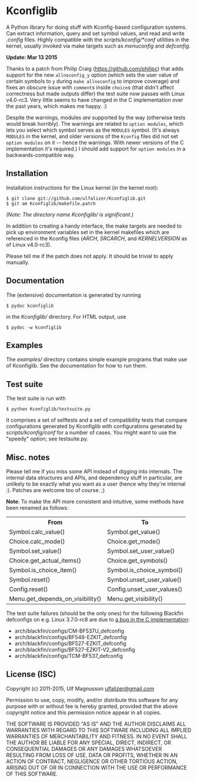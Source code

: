 # Kconfiglib #

A Python library for doing stuff with Kconfig-based configuration systems. Can
extract information, query and set symbol values, and read and write
<i>.config</i> files. Highly compatible with the <i>scripts/kconfig/\*conf</i>
utilities in the kernel, usually invoked via make targets such as
<i>menuconfig</i> and <i>defconfig</i>.

**Update: Mar 13 2015**

Thanks to a patch from Philip Craig (https://github.com/philipc) that adds support
for the new `allnoconfig_y` option (which sets the user value of certain symbols
to `y` during `make allnoconfig` to improve coverage) and fixes an obscure issue
with `comment`s inside `choice`s (that didn't affect correctness but made outputs
differ) the test suite now passes with Linux v4.0-rc3. Very little seems to have
changed in the C implementation over the past years, which makes me happy. :)

Despite the warnings, modules *are* supported by the way (otherwise tests would break
horribly). The warnings are related to `option modules`, which lets you select which
symbol serves as the `MODULES` symbol. (It's always `MODULES` in the kernel, and
older versions of the `Kconfig` files did not set `option modules` on it -- hence the
warnings. With newer versions of the C implementation it's required.) I should add
support for `option modules` in a backwards-compatible way.

## Installation ##

Installation instructions for the Linux kernel (in the kernel root):

    $ git clone git://github.com/ulfalizer/Kconfiglib.git  
    $ git am Kconfiglib/makefile.patch

<i>(Note: The directory name Kconfiglib/ is significant.)</i>

In addition to creating a handy interface, the make targets are needed to pick
up environment variables set in the kernel makefiles which are referenced in
the Kconfig files (<i>ARCH</i>, <i>SRCARCH</i>, and <i>KERNELVERSION</i> as of
Linux v4.0-rc3).

Please tell me if the patch does not apply. It should be trivial to apply
manually.

## Documentation ##

The (extensive) documentation is generated by running

    $ pydoc kconfiglib

in the <i>Kconfiglib/</i> directory. For HTML output,
use

    $ pydoc -w kconfiglib

## Examples ##

The <i>examples/</i> directory contains simple example programs that make use
of Kconfiglib. See the documentation for how to run them.

## Test suite ##

The test suite is run with

    $ python Kconfiglib/testsuite.py

It comprises a set of selftests and a set of compatibility tests that compare
configurations generated by Kconfiglib with configurations generated by
<i>scripts/kconfig/conf</i> for a number of cases. You might want to use the
"speedy" option; see testsuite.py.

## Misc. notes ##

Please tell me if you miss some API instead of digging into internals. The
internal data structures and APIs, and dependency stuff in particular, are
unlikely to be exactly what you want as a user (hence why they're internal :).
Patches are welcome too of course. ;)

<b>Note</b>: To make the API more consistent and intuitive, some methods have been
renamed as follows:

<table>
  <tr><th>From                            </th><th>To                        </th></tr>
  <tr><td>Symbol.calc_value()             </td><td>Symbol.get_value()        </td></tr>
  <tr><td>Choice.calc_mode()              </td><td>Choice.get_mode()         </td></tr>
  <tr><td>Symbol.set_value()              </td><td>Symbol.set_user_value()   </td></tr>
  <tr><td>Choice.get_actual_items()       </td><td>Choice.get_symbols()      </td></tr>
  <tr><td>Symbol.is_choice_item()         </td><td>Symbol.is_choice_symbol() </td></tr>
  <tr><td>Symbol.reset()                  </td><td>Symbol.unset_user_value() </td></tr>
  <tr><td>Config.reset()                  </td><td>Config.unset_user_values()</td></tr>
  <tr><td>Menu.get_depends_on_visibility()</td><td>Menu.get_visibility()     </td></tr>
</table>


The test suite failures (should be the only ones) for the following Blackfin
defconfigs on e.g. Linux 3.7.0-rc8 are due to
[a bug in the C implementation](https://lkml.org/lkml/2012/12/5/458):

 * arch/blackfin/configs/CM-BF537U\_defconfig  
 * arch/blackfin/configs/BF548-EZKIT\_defconfig  
 * arch/blackfin/configs/BF527-EZKIT\_defconfig  
 * arch/blackfin/configs/BF527-EZKIT-V2\_defconfig  
 * arch/blackfin/configs/TCM-BF537\_defconfig

## License (ISC) ##

Copyright (c) 2011-2015, Ulf Magnusson <ulfalizer@gmail.com>

Permission to use, copy, modify, and/or distribute this software for any purpose with or without fee is hereby granted, provided that the above copyright notice and this permission notice appear in all copies.

THE SOFTWARE IS PROVIDED "AS IS" AND THE AUTHOR DISCLAIMS ALL WARRANTIES WITH REGARD TO THIS SOFTWARE INCLUDING ALL IMPLIED WARRANTIES OF MERCHANTABILITY AND FITNESS. IN NO EVENT SHALL THE AUTHOR BE LIABLE FOR ANY SPECIAL, DIRECT, INDIRECT, OR CONSEQUENTIAL DAMAGES OR ANY DAMAGES WHATSOEVER RESULTING FROM LOSS OF USE, DATA OR PROFITS, WHETHER IN AN ACTION OF CONTRACT, NEGLIGENCE OR OTHER TORTIOUS ACTION, ARISING OUT OF OR IN CONNECTION WITH THE USE OR PERFORMANCE OF THIS SOFTWARE.
